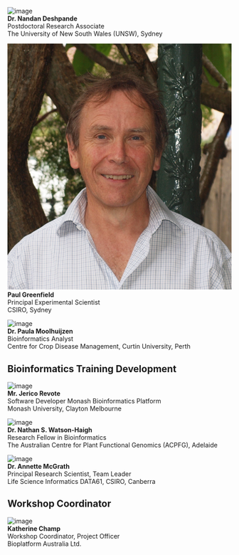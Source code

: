 <!--[image](images/generic.jpg) **NAME**, Position, Affiliation-->
<!--![image](images/Andrews.jpg) **Dr. Dan Andrews** Bioinformatics Fellow, John Curtin School of Medical Research, Australian National University, Canberra   -->

<!--![image](images/Chen.jpg) **Dr. Zhiliang Chen** Postdoctoral Research Associate, The University of New South Wales (UNSW), Sydney  -->

<!--![image](images/Corley.jpg)<br>
**Dr. Susan Corley** <br>
Postdoctoral Research Associate
<br>The University of New South Wales (UNSW), Sydney  -->

![image](images/Deshpande.jpg)<br>
**Dr. Nandan Deshpande** <br>
Postdoctoral Research Associate<br>
The University of New South Wales (UNSW), Sydney   

<!--![image](images/Duesing.jpg) **Dr. Konsta Duesing** Research Team Leader - Statistics & Bioinformatics, CSIRO Animal, Food and Health Science, Sydney  -->

<!--![image](images/Field.jpg) <br>
**Dr. Matthew Field** <br>
Senior Research Fellow<br>
Australian National University/James Cook University, Cairns -->

<!--[image](images/Gayevskiy.jpg) **Dr. Velimir Gayevskiy** Translational Bioinformatics Officer, KCCG, Garvan Institute of Medical Research NSW  -->

![image](images/Greenfield.jpg) <br>
**Paul Greenfield** <br>
Principal Experimental Scientist<br>
CSIRO, Sydney  

<!--![image](images/Li.jpg) <br>
**Dr. Xi (Sean) Li**<br>
Genomics Bioinformatician<br>
The Australian National University, Canberra  -->


<!--[image](images/McWilliam.jpg) **Mr. Sean McWilliam** Bioinformatics Analyst, CSIRO Agriculture, Brisbane  -->

<!--[image](images/Moncuquet.jpg) **Dr. Philippe Moncuquet** Research Project Officer, Cotton Disease Markers, CSIRO, Canberra-->

![image](images/Moolhuijzen.jpg) <br>
**Dr. Paula Moolhuijzen** <br>
Bioinformatics Analyst<br>
Centre for Crop Disease Management, Curtin University, Perth

<!--[image](images/Patch.jpg) **Dr. Ann-Marie Patch** Senior Research Officer, Medical Genomics QIMR Berghofer Medical Research Institute, Brisbane  -->

<!--[image](images/Philip.jpg) **Dr. Gayle Philip** Research Fellow (Bioinformatics), Melbourne Bioinformatics, Carlton, Melbourne  -->

<!--[image](images/Seemann.jpg) **A/Prof. Torsten Seemann** Lead Bioinformatician, Melbourne Bioinformatics and MDU-PHL, The University of Melbourne, VIC  -->

<!--[image](images/generic.jpg) **Dr Anna Syme** Bioinformatician, Melbourne Bioinformatics, Melbourne  -->

<!--[image](images/Teber.png) **Dr. Erdahl Teber** Senior Research Officer (Bioinformatics), Children Medical Research Institute, Kids Cancer Alliance, University of Sydney, Sydney  -->

<!-- ![image](images/Tyagi.jpg) <br>
**Dr. Sonika Tyagi** <br>
Bioinformatics Supervisor<br>
Australian Genome Research Facility Ltd, Melbourne  -->

## Bioinformatics Training Development  

![image](images/Revote.jpg) <br>
**Mr. Jerico Revote** <br>
Software Developer Monash Bioinformatics Platform<br>
Monash University, Clayton Melbourne  

![image](images/watson-haigh.jpg) <br>
**Dr. Nathan S. Watson-Haigh** <br>
Research Fellow in Bioinformatics<br>
The Australian Centre for Plant Functional Genomics (ACPFG), Adelaide  

![image](images/McGrath.jpg) <br>
**Dr. Annette McGrath**
<br>Principal Research Scientist, Team Leader<br>
Life Science Informatics DATA61, CSIRO, Canberra  


## Workshop Coordinator
![image](images/Champ.jpg) <br>
**Katherine Champ** <br>
Workshop Coordinator, Project Officer <br>
Bioplatform Australia Ltd.  
